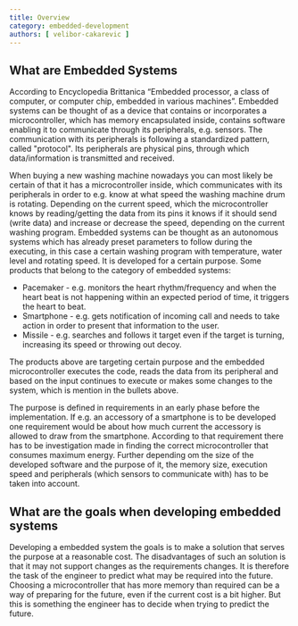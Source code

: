 ```yaml
---
title: Overview
category: embedded-development
authors: [ velibor-cakarevic ]
---
```


## What are Embedded Systems

According to Encyclopedia Brittanica “Embedded processor, a class of computer, or computer chip, embedded in various machines”. Embedded systems can be thought of as a device that contains or incorporates a microcontroller, which has memory encapsulated inside, contains software enabling it to communicate through its peripherals,  e.g. sensors. The communication with its peripherals is following a standardized pattern, called "protocol". Its peripherals are physical pins, through which data/information is transmitted and received.

When buying a new washing machine nowadays you can most likely be certain of that it has a microcontroller inside, which communicates with its peripherals in order to e.g. know at what speed the washing machine drum is rotating. Depending on the current speed, which the microcontroller knows by reading/getting the data from its pins it knows if it should send (write data) and increase or decrease the speed, depending on the current washing program. Embedded systems can be thought as an autonomous systems which has already preset parameters to follow during the executing, in this case a certain washing program with temperature, water level and rotating speed. It is developed for a certain purpose. Some products that belong to the category of embedded systems:

 * Pacemaker - e.g. monitors the heart rhythm/frequency and when the heart beat is not happening within an expected period of time, it triggers the heart to beat.
 * Smartphone - e.g. gets notification of incoming call and needs to take action in order to present that information to the user.
 * Missile - e.g. searches and follows it target even if the target is turning, increasing its speed or throwing out decoy.

The products above are targeting certain purpose and the embedded microcontroller executes the code, reads the data from its peripheral and based on the input continues to execute or makes some changes to the system, which is mention in the bullets above.

The purpose is defined in requirements in an early phase before the implementation. If e.g. an accessory of a smartphone is to be developed one requirement would be about how much current the accessory is allowed to draw from the smartphone. According to that requirement there has to be investigation made in finding the correct microcontroller that consumes maximum energy. Further depending om the size of the developed software and the purpose of it, the memory size, execution speed and peripherals (which sensors to communicate with) has to be taken into account.

## What are the goals when developing embedded systems

Developing a embedded system the goals is to make a solution that serves the purpose at a reasonable cost. The disadvantages of such an solution is that it may not support changes as the requirements changes. It is therefore the task of the engineer to predict what may be required into the future. Choosing a microcontroller that has more memory than required can be a way of preparing for the future, even if the current cost is a bit higher. But this is something the engineer has to decide when trying to predict the future.
